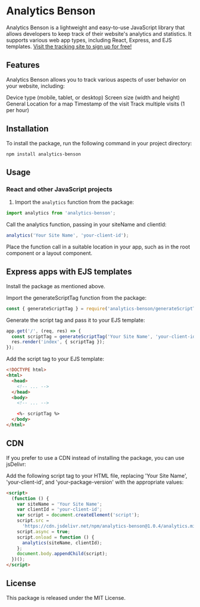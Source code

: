 # Analytics Benson

Analytics Benson is a lightweight and easy-to-use JavaScript library that allows developers to keep track of their website's analytics and statistics. It supports various web app types, including React, Express, and EJS templates.
[Visit the tracking site to sign up for free!](https://portfolio-analytics.netlify.app/)

## Features

Analytics Benson allows you to track various aspects of user behavior on your website, including:

Device type (mobile, tablet, or desktop)
Screen size (width and height)
General Location for a map
Timestamp of the visit
Track multiple visits (1 per hour)

## Installation

To install the package, run the following command in your project directory:

`npm install analytics-benson`

## Usage

### React and other JavaScript projects

1. Import the `analytics` function from the package:

```js
import analytics from 'analytics-benson';
```

Call the analytics function, passing in your siteName and clientId:

```js
analytics('Your Site Name', 'your-client-id');
```

Place the function call in a suitable location in your app, such as in the root component or a layout component.

## Express apps with EJS templates

Install the package as mentioned above.

Import the generateScriptTag function from the package:

```js
const { generateScriptTag } = require('analytics-benson/generateScriptTag');
```

Generate the script tag and pass it to your EJS template:

```js
app.get('/', (req, res) => {
  const scriptTag = generateScriptTag('Your Site Name', 'your-client-id');
  res.render('index', { scriptTag });
});
```

Add the script tag to your EJS template:

```html
<!DOCTYPE html>
<html>
  <head>
    <!-- ... -->
  </head>
  <body>
    <!-- ... -->

    <%- scriptTag %>
  </body>
</html>
```

## CDN

If you prefer to use a CDN instead of installing the package, you can use jsDelivr:

Add the following script tag to your HTML file, replacing 'Your Site Name', 'your-client-id', and 'your-package-version' with the appropriate values:

```html
<script>
  (function () {
    var siteName = 'Your Site Name';
    var clientId = 'your-client-id';
    var script = document.createElement('script');
    script.src =
      'https://cdn.jsdelivr.net/npm/analytics-benson@1.0.4/analytics.min.js';
    script.async = true;
    script.onload = function () {
      analytics(siteName, clientId);
    };
    document.body.appendChild(script);
  })();
</script>
```

## License

This package is released under the MIT License.
